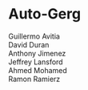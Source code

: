 # Auto-Gerg

Guillermo Avitia<br/>
David Duran<br/> 
Anthony Jimenez<br/> 
Jeffrey Lansford<br/> 
Ahmed Mohamed<br/> 
Ramon Ramierz<br/> 
